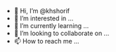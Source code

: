- 👋 Hi, I’m @khshorif
- 👀 I’m interested in ...
- 🌱 I’m currently learning ...
- 💞️ I’m looking to collaborate on ...
- 📫 How to reach me ...

<!---
khshorif/khshorif is a ✨ special ✨ repository because its `README.md` (this file) appears on your GitHub profile.
You can click the Preview link to take a look at your changes.
--->
